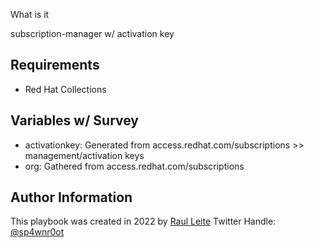 What is it

subscription-manager w/ activation key

Requirements
------------
- Red Hat Collections

Variables w/ Survey
--------------

- activationkey: Generated from access.redhat.com/subscriptions >> management/activation keys
- org: Gathered from access.redhat.com/subscriptions



Author Information
------------------
This playbook was created in 2022 by [Raul Leite](https://github.com/sp4wnr0ot "Github")
Twitter Handle: [@sp4wnr0ot](https://twitter.com/sp4wnr0ot "Twitter")
